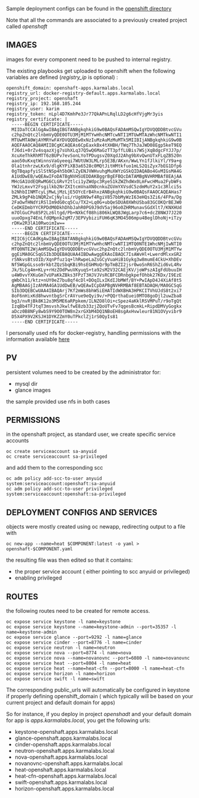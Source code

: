 
Sample deployment configs can be found in the [openshift directory](https://github.com/karmab/openshaft/tree/master/openshift)

Note that all the commands are associated to a previously created project called *openshaft*

## IMAGES

images for every component need to be pushed to internal registry. 

The existing playbooks get uploaded to openshift when the following variables are defined (*registry_ip* is optional) :

```
openshift_domain: openshaft-apps.karmalabs.local
registry_url: docker-registry-default.apps.karmalabs.local
registry_project: openshaft
registry_ip: 192.168.105.244
registry_user: karim
registry_token: nLpl4D7KmhPe3Jr77QkAPnLRqlLD2g6cHfVjgMr3yis
registry_certificate: |
  -----BEGIN CERTIFICATE-----
  MIIDaTCCAlGgAwIBAgIBGTANBgkqhkiG9w0BAQsFADAmMSQwIgYDVQQDDBtvcGVu
  c2hpZnQtc2lnbmVyQDE0OTU3MjM1MTYwHhcNMTcwNTI1MTUwMTAzWhcNMTkwNTI1
  MTUwMTA0WjAYMRYwFAYDVQQDEw0xNzIuMzAuMzMuMTk5MIIBIjANBgkqhkiG9w0B
  AQEFAAOCAQ8AMIIBCgKCAQEAs6CpEaxkBx4tXHBH/TWq7ThJaJWD08Egp5keT9EQ
  fJ6di+0rZv4sqazXjg7sUhXLq37Q5wQ6MaGzTT3pffLUBis7WSjXqBdgcFYJJ7p/
  XcuXeThkRhMTT6zBUPv7evSonLYoTPDugsvZ0XqdJ2Ahg9bXvQwnUTxFLqZB520n
  aao50uKxqtWinnsVaGyeeqi7WUtUW3LMLrp5E3B/AKxn/WwLYn1fJlkiYl/Y9a+g
  Ola1tnhrzwLKx9/dlgKYPiXB3a6528c0MQtJitHMtkfuo1mLS2QiZyx7bEG1Dfp6
  0gTBqapfyiSlStNSp4h5bOKlZyENJVWHvuhgMuXWYzGSkQIDAQABo4GvMIGsMA4G
  A1UdDwEB/wQEAwIFoDATBgNVHSUEDDAKBggrBgEFBQcDATAMBgNVHRMBAf8EAjAA
  MHcGA1UdEQRwMG6CLGRvY2tlci1yZWdpc3RyeS1kZWZhdWx0LmFwcHMua2FybWFs
  YWJzLmxvY2Fsgilkb2NrZXItcmVnaXN0cnkuZGVmYXVsdC5zdmMuY2x1c3Rlci5s
  b2NhbIINMTcyLjMwLjMzLjE5OYcErB4hxzANBgkqhkiG9w0BAQsFAAOCAQEAHas7
  ZMLk9gP4b1NQR2xCjNylui/rUg6N9wf4RgiV857bbMyWzI63eHQs3Zi6/4FPa/Dg
  2FaOwfHNdYiRSlIm9dG0cq5Cu/TX2+Lq0G+ubQeSDUA0XWhUSba83GCOKQrBEJW0
  CeDKEDmbYYCRPDdM0DkhDhbJahR0PG9J9dV5aj96o0ZHRMunavSGdXlt7/KNXHUd
  m7OlGuCPo85P2Lz6ltgd/Pb+NXkCf08hi806kLWQ8JWgLarp7c6+dcZ8NWJ7J220
  uuoOpxg74EnLfdQMpnk2qM7/3EPVybiziFUH6qK3MO4506mpu4BeglDhoNj+iTzy
  rDKw2R3lA10RwoimIw==
  -----END CERTIFICATE-----
  -----BEGIN CERTIFICATE-----
  MIIC6jCCAdKgAwIBAgIBATANBgkqhkiG9w0BAQsFADAmMSQwIgYDVQQDDBtvcGVu
  c2hpZnQtc2lnbmVyQDE0OTU3MjM1MTYwHhcNMTcwNTI1MTQ0NTE1WhcNMjIwNTI0
  MTQ0NTE2WjAmMSQwIgYDVQQDDBtvcGVuc2hpZnQtc2lnbmVyQDE0OTU3MjM1MTYw
  ggEiMA0GCSqGSIb3DQEBAQUAA4IBDwAwggEKAoIBAQC7IsAWvHl+LwerdMlxxGR2
  rSNkvsBtsOID/XqnPfuz1q+lhRwpeLaZsGCyVuaHiB1Gykg3w8mumE4CkU+XhDEv
  Nf5WGpGLsso9rkbtZQzSbqKBi9hsEGHMoQr9pTmBZI2jsr0woSnR6ShZid6vL4Rv
  Jk/5LCg4m+KLy+rHzZOdPwuVKyuqS+ta92sM2V32CAEjKV/joWPszAIgFdUbuuIH
  u4W0vvYXKuGm7vUPaKkZBks3FPzT3HJVJVsRCBFCDRnbgkpefOhbk27KDx/I9EzE
  gWbCh11/ktz+nUY0eZ7bu8qf4cDl+DOqILxIKdIJbMWf/BY+PwIApD4J4XiAf8t5
  AgMBAAGjIzAhMA4GA1UdDwEB/wQEAwICpDAPBgNVHRMBAf8EBTADAQH/MA0GCSqG
  SIb3DQEBCwUAA4IBAQArj7Kf2mWs8bhWSiEHATIdWXBHA3HPKCITVhUJdS8t2xi7
  8oF6nHixKd8hwvntbgSrCrAVrue9eQyi9v/+PQQrthaEuei0MTO8goDjl2uwZba8
  bg3/nvRjBk8K12o3M5ME6aRPpkem/ILNZO8lOi+cSpez4aKklRSVMPuT/r9oTgQt
  IzqBb4TFJtqT3msvshJkwlfwE8zb33zjZQoUTvFv7qgesBcmkL+RipdDMVyGogkx
  aDcz0B8NFy8wbS9Y9O0TOW8n2xrGXbM4DQ1NBoEH8sgAxHvwleur81N1OVyvibr9
  D5X4PX9V2KSJH1DYKZZmY0uTPkclZj1rS0QyIs81
  -----END CERTIFICATE-----
```

I personally used nfs for docker-registry, handling permissions with the information available [here](https://access.redhat.com/solutions/2091541)

## PV

persistent volumes need to be created by the administrator for:

- mysql dir
- glance images

the sample provided use nfs in both cases

## PERMISSIONS

in the openshaft project, as standard user, we create specific service accounts

```
oc create serviceaccount sa-anyuid
oc create serviceaccount sa-privileged
```

and add them to the corresponding scc

```
oc adm policy add-scc-to-user anyuid system:serviceaccount:openshaft:sa-anyuid
oc adm policy add-scc-to-user privileged system:serviceaccount:openshaft:sa-privileged
```

## DEPLOYMENT CONFIGS AND SERVICES

objects were mostly created using oc newapp, redirecting output to a file with

```
oc new-app --name=heat $COMPONENT:latest -o yaml > openshaft-$COMPONENT.yaml
```

the resulting file was then edited so that it contains:

- the proper service account ( either pointing to scc anyuid or privileged)
- enabling privileged

## ROUTES

the following routes need to be created for remote access. 

```
oc expose service keystone -l name=keystone
oc expose service keystone --name=keystone-admin --port=35357 -l name=keystone-admin
oc expose service glance --port=9292 -l name=glance
oc expose service cinder --port=8776 -l name=cinder
oc expose service neutron -l name=neutron
oc expose service nova --port=8774 -l name=nova
oc expose service nova --name=novanovnc --port=6080 -l name=novanovnc
oc expose service heat --port=8004 -l name=heat
oc expose service heat --name=heat-cfn --port=8000 -l name=heat-cfn
oc expose service horizon -l name=horizon
oc expose service swift -l name=swift
```

The corresponding public\_urls will automatically be configured in keystone if properly defining openshift_domain ( which typically will be based on your current project and default domain for apps)

So for instance, if you deploy in project *openshadt* and your default domain for app is *apps.karmalabs.local*, you get the following urls:

- keystone-openshaft.apps.karmalabs.local
- glance-openshaft.apps.karmalabs.local
- cinder-openshaft.apps.karmalabs.local
- neutron-openshaft.apps.karmalabs.local
- nova-openshaft.apps.karmalabs.local
- novanovnc-openshaft.apps.karmalabs.local
- heat-openshaft.apps.karmalabs.local
- heat-cfn-openshaft.apps.karmalabs.local
- swift-openshaft.apps.karmalabs.local
- horizon-openshaft.apps.karmalabs.local
